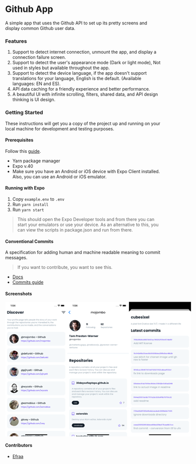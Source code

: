 # Github App

A simple app that uses the Github API to set up its pretty screens and display common Github user data.

### Features

1. Support to detect internet connection, unmount the app, and display a connection failure screen.
2. Support to detect the user's appearance mode (Dark or light mode), Not used in styles but available throughout the app.
3. Support to detect the device language, if the app doesn't support translations for your language, English is the default. (Available languages: EN and ES).
4. API data caching for a friendly experience and better performance.
5. A beautiful UI with infinite scrolling, filters, shared data, and API design thinking is UI design.

### Getting Started

These instructions will get you a copy of the project up and running on
your local machine for development and testing purposes.

#### Prerequisites

Follow this [guide](https://reactnative.dev/docs/environment-setup).

* Yarn package manager
* Expo v.40
* Make sure you have an Android or iOS device with Expo Client installed. Also, you can use an Android or iOS emulator.

#### Running with Expo

1. Copy ``` example.env ``` to ``` .env ```
2. Run ``` yarn install ```
2. Run ``` yarn start ```

> This should open the Expo Developer tools and from there you can start your
> emulators or use your device. As an alternative to this, you can
> view the scripts in package.json and run from there.

#### Conventional Commits

A specification for adding human and machine readable meaning to commit messages.

> If you want to contribute, you want to see this.

* [Docs](https://www.conventionalcommits.org/en/v1.0.0/)
* [Commits guide](https://gist.github.com/qoomon/5dfcdf8eec66a051ecd85625518cfd13)

#### Screenshots

<div style="display: flex; flex-direction: row;">
  <img src="src/resources/images/screenshots/1-screen.png" alt="First Screen" width="210" height="432" />
  <img src="src/resources/images/screenshots/2-screen.png" alt="First Screen" width="210" height="432" />
  <img src="src/resources/images/screenshots/3-screen.png" alt="First Screen" width="210" height="432" />
</div>

#### Contributors

* [Efraa](https://github.com/Efraa)
